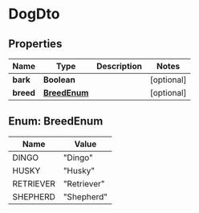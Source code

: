 

# DogDto

## Properties

Name | Type | Description | Notes
------------ | ------------- | ------------- | -------------
**bark** | **Boolean** |  |  [optional]
**breed** | [**BreedEnum**](#BreedEnum) |  |  [optional]



## Enum: BreedEnum

Name | Value
---- | -----
DINGO | &quot;Dingo&quot;
HUSKY | &quot;Husky&quot;
RETRIEVER | &quot;Retriever&quot;
SHEPHERD | &quot;Shepherd&quot;



